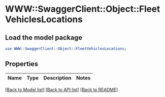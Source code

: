 # WWW::SwaggerClient::Object::FleetVehiclesLocations

## Load the model package
```perl
use WWW::SwaggerClient::Object::FleetVehiclesLocations;
```

## Properties
Name | Type | Description | Notes
------------ | ------------- | ------------- | -------------

[[Back to Model list]](../README.md#documentation-for-models) [[Back to API list]](../README.md#documentation-for-api-endpoints) [[Back to README]](../README.md)


